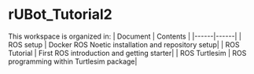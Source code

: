 # rUBot_Tutorial2
This workspace is organized in:
| Document | Contents   |
|------|------|
|   ROS setup  | Docker ROS Noetic installation and repository setup|
|   ROS Tutorial  | First ROS introduction and getting starter|
|   ROS Turtlesim  | ROS programming within Turtlesim package|